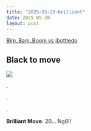 ```yaml
---
title: "2025-05-20-brilliant"
date: 2025-05-20
layout: post
---
```


[Bim_Bam_Boom vs ibottledo](https://www.chess.com/analysis/game/live/138668037848?move=39&tab=review)

## Black to move

![](/RecordMyBrilliancy/images/2025-05-20-brilliant.png)

.

.

.

**Brilliant Move:** 20... Ng6!!

